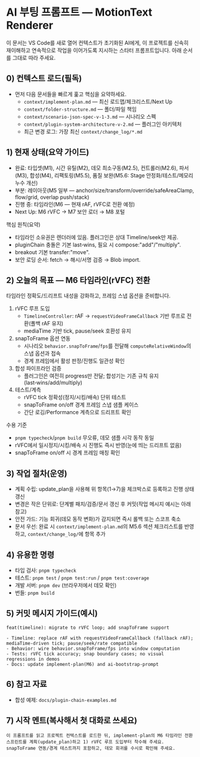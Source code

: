 # AI 부팅 프롬프트 — MotionText Renderer

이 문서는 VS Code를 새로 열어 컨텍스트가 초기화된 AI에게, 이 프로젝트를 신속히 재이해하고 연속적으로 작업을 이어가도록 지시하는 스타터 프롬프트입니다. 아래 순서를 그대로 따라 주세요.

## 0) 컨텍스트 로드(필독)
- 먼저 다음 문서들을 빠르게 훑고 핵심을 요약하세요.
  - `context/implement-plan.md` — 최신 로드맵/체크리스트/Next Up
  - `context/folder-structure.md` — 폴더/파일 책임
  - `context/scenario-json-spec-v-1-3.md` — 시나리오 스펙
  - `context/plugin-system-architecture-v-2.md` — 플러그인 아키텍처
  - 최근 변경 로그: 가장 최신 `context/change_log/*.md`

## 1) 현재 상태(요약 가이드)
- 완료: 타입셋(M1), 시간 유틸(M2), 데모 최소구동(M2.5), 컨트롤러(M2.6), 파서(M3), 합성(M4), 리팩토링(M5.5), 품질 보완(M5.6: Stage 안정화/테스트/메모리 누수 개선)
- 부분: 레이아웃(M5 일부 — anchor/size/transform/override/safeAreaClamp, flow/grid, overlap push/stack)
- 진행 중: 타임라인(M6 — 현재 rAF, rVFC로 전환 예정)
- Next Up: M6 rVFC → M7 보안 로더 → M8 포털

핵심 원칙(요약)
- 타임라인 소유권은 렌더러에 있음. 플러그인은 상대 Timeline/seek만 제공.
- pluginChain 충돌은 기본 last‑wins, 필요 시 compose:"add"/"multiply".
- breakout 기본 transfer:"move".
- 보안 로딩 순서: fetch → 해시/서명 검증 → Blob import.

## 2) 오늘의 목표 — M6 타임라인(rVFC) 전환
타임라인 정확도/드리프트 내성을 강화하고, 프레임 스냅 옵션을 준비합니다.

1) rVFC 루프 도입
   - `TimelineController`: rAF → `requestVideoFrameCallback` 기반 루프로 전환(폴백 rAF 유지)
   - mediaTime 기반 tick, pause/seek 호환성 유지
2) snapToFrame 옵션 연동
   - 시나리오 `behavior.snapToFrame`/`fps`를 전달해 `computeRelativeWindow`의 스냅 옵션과 접속
   - 경계 프레임에서 활성 판정/진행도 일관성 확인
3) 합성 파이프라인 검증
   - 플러그인은 여전히 progress만 전달; 합성기는 기존 규칙 유지(last‑wins/add/multiply)
4) 테스트/계측
   - rVFC tick 정확성(정지/시킹/배속) 단위 테스트
   - snapToFrame on/off 경계 프레임 스냅 샘플 케이스
   - 간단 로깅/Performance 계측으로 드리프트 확인

수용 기준
- `pnpm typecheck`/`pnpm build` 무오류, 데모 샘플 시각 동작 동일
- rVFC에서 일시정지/시킹/배속 시 진행도 즉시 반영(눈에 띄는 드리프트 없음)
- snapToFrame on/off 시 경계 프레임 매칭 확인

## 3) 작업 절차(운영)
- 계획 수립: update_plan을 사용해 위 항목(1→7)을 체크박스로 등록하고 진행 상태 갱신
- 변경은 작은 단위로: 단계별 패치/검증/문서 갱신 후 커밋(작업 메시지 예시는 아래 참고)
- 안전 가드: 기능 회귀(데모 동작 변화)가 감지되면 즉시 롤백 또는 스코프 축소
- 문서 우선: 완료 시 `context/implement-plan.md`의 M5.6 섹션 체크리스트를 반영하고, `context/change_log/`에 항목 추가

## 4) 유용한 명령
- 타입 검사: `pnpm typecheck`
- 테스트: `pnpm test` / `pnpm test:run` / `pnpm test:coverage`
- 개발 서버: `pnpm dev` (브라우저에서 데모 확인)
- 번들: `pnpm build`

## 5) 커밋 메시지 가이드(예시)
```
feat(timeline): migrate to rVFC loop; add snapToFrame support

- Timeline: replace rAF with requestVideoFrameCallback (fallback rAF); mediaTime-driven tick; pause/seek/rate compatible
- Behavior: wire behavior.snapToFrame/fps into window computation
- Tests: rVFC tick accuracy; snap boundary cases; no visual regressions in demos
- Docs: update implement-plan(M6) and ai-bootstrap-prompt
```

## 6) 참고 자료
- 합성 예제: `docs/plugin-chain-examples.md`

## 7) 시작 멘트(복사해서 첫 대화로 쓰세요)
```
이 프롬프트를 읽고 프로젝트 컨텍스트를 로드한 뒤, implement-plan의 M6 타임라인 전환 스프린트를 계획(update_plan)하고 1) rVFC 루프 도입부터 착수해 주세요. snapToFrame 연동/경계 테스트까지 포함하고, 데모 회귀를 수시로 확인해 주세요.
```
